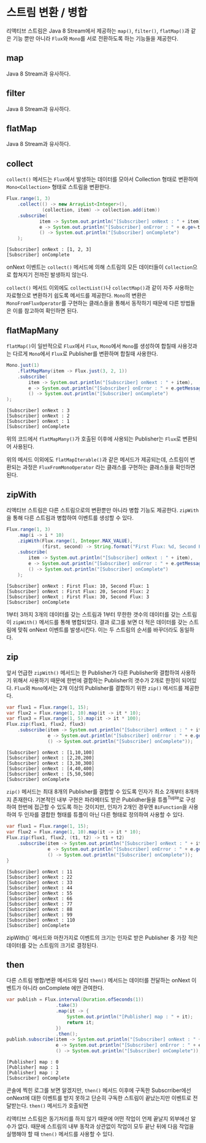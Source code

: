 # 스트림 변환 / 병합

리액티브 스트림은 Java 8 Stream에서 제공하는 `map()`, `filter()`, `flatMap()`과 같은 기능 뿐만 아니라 `Flux`와 `Mono`를 서로 전환하도록 하는 기능들을 제공한다.

## map

Java 8 Stream과 유사하다.

## filter

Java 8 Stream과 유사하다.

## flatMap

Java 8 Stream과 유사하다.

## collect

`collect()` 메서드는 `Flux`에서 발생하는 데이터를 모아서 Collection 형태로 변환하여 `Mono<Collection>` 형태로 스트림을 변환한다.

```java
Flux.range(1, 3)
    .collect(() -> new ArrayList<Integer>(),
             (collection, item) -> collection.add(item))
    .subscribe(
            item -> System.out.println("[Subscriber] onNext : " + item),
            e -> System.out.println("[Subscriber] onError : " + e.geㄴtMessage()),
            () -> System.out.println("[Subscriber] onComplete")
    );
```

```terminal
[Subscriber] onNext : [1, 2, 3]
[Subscriber] onComplete
```

onNext 이벤트는 `collect()` 메서드에 의해 스트림의 모든 데이터들이 `Collection`으로 합쳐지기 전까진 발생하지 않는다.

`collect()` 메서드 이외에도 `collectList()`나 `collectMap()`과 같이 자주 사용하는 자료형으로 변환하기 쉽도록 메서드를 제공한다. `Mono`의 변환은 `MonoFromFluxOperator`를 구현하는 클래스들을 통해서 동작하기 때문에 다른 방법들은 이를 참고하여 확인하면 된다.

## flatMapMany

`flatMap()`이 일반적으로 `Flux`에서 `Flux`, `Mono`에서 `Mono`를 생성하여 합칠때 사용것과는 다르게 `Mono`에서 `Flux`로 Publisher를 변환하며 합칠때 사용한다.

```java
Mono.just(1)
    .flatMapMany(item -> Flux.just(3, 2, 1))
    .subscribe(
        item -> System.out.println("[Subscriber] onNext : " + item),
        e -> System.out.println("[Subscriber] onError : " + e.getMessage()),
        () -> System.out.println("[Subscriber] onComplete")
);
```

```terminal
[Subscriber] onNext : 3
[Subscriber] onNext : 2
[Subscriber] onNext : 1
[Subscriber] onComplete
```

위의 코드에서 `flatMapMany()`가 호출된 이후에 사용되는 Publisher는 `Flux`로 변환되어 사용된다.

위의 메서드 이외에도 `flatMapIterable()`과 같은 메서드가 제공되는데, 스트림이 변환되는 과정은 `FluxFromMonoOperator` 라는 클래스를 구현하는 클래스들을 확인하면 된다.

## zipWith

리액티브 스트림은 다른 스트림으로의 변환뿐만 아니라 병합 기능도 제공한다. `zipWith`을 통해 다른 스트림과 병합하여 이벤트를 생성할 수 있다.

```java
Flux.range(1, 3)
    .map(i -> i * 10)
    .zipWith(Flux.range(1, Integer.MAX_VALUE),
             (first, second) -> String.format("First Flux: %d, Second Flux: %d", first, second))
    .subscribe(
        item -> System.out.println("[Subscriber] onNext : " + item),
        e -> System.out.println("[Subscriber] onError : " + e.getMessage()),
        () -> System.out.println("[Subscriber] onComplete")
    );
```

```terminal
[Subscriber] onNext : First Flux: 10, Second Flux: 1
[Subscriber] onNext : First Flux: 20, Second Flux: 2
[Subscriber] onNext : First Flux: 30, Second Flux: 3
[Subscriber] onComplete
```

1부터 3까지 3개의 데이터를 갖는 스트림과 1부터 무한한 갯수의 데이터를 갖는 스트림이 `zipWith()` 메서드를 통해 병합되었다. 결과 로그를 보면 더 적은 데이터를 갖는 스트림에 맞춰 onNext 이벤트를 발생시킨다. 이는 두 스트림의 순서를 바꾸더라도 동일하다.

## zip

앞서 언급한 `zipWith()` 메서드는 한 Publisher가 다른 Publisher와 결합하여 사용하기 위해서 사용하기 때문에 한번에 결합하는 Publisher의 갯수가 2개로 한정이 되어있다. `Flux`와 `Mono`에서는 2개 이상의 Publisher를 결합하기 위한 `zip()` 메서드를 제공한다.

```java
var flux1 = Flux.range(1, 15);
var flux2 = Flux.range(1, 10).map(it -> it * 10);
var flux3 = Flux.range(1, 5).map(it -> it * 100);
Flux.zip(flux1, flux2, flux3)
    .subscribe(item -> System.out.println("[Subscriber] onNext : " + item),
               e -> System.out.println("[Subscriber] onError : " + e.getMessage()),
               () -> System.out.println("[Subscriber] onComplete"));
```

```terminal
[Subscriber] onNext : [1,10,100]
[Subscriber] onNext : [2,20,200]
[Subscriber] onNext : [3,30,300]
[Subscriber] onNext : [4,40,400]
[Subscriber] onNext : [5,50,500]
[Subscriber] onComplete
```

`zip()` 메서드는 최대 8개의 Publisher를 결합할 수 있도록 인자가 최소 2개부터 8개까지 존재한다. 기본적인 내부 구현은 파라메터도 받은 Publidher들을 튜플<sup>Tuple</sup>로 구성하여 한번에 접근할 수 있도록 하는 것이지만, 인자가 2개인 경우엔 `BiFunction`을 사용하여 두 인자를 결합한 형태를 튜플이 아닌 다른 형태로 정의하여 사용할 수 있다.

```java
var flux1 = Flux.range(1, 15);
var flux2 = Flux.range(1, 10).map(it -> it * 10);
Flux.zip(flux1, flux2, (t1, t2) -> t1 + t2)
    .subscribe(item -> System.out.println("[Subscriber] onNext : " + item),
               e -> System.out.println("[Subscriber] onError : " + e.getMessage()),
               () -> System.out.println("[Subscriber] onComplete"));
}
```

```terminal
[Subscriber] onNext : 11
[Subscriber] onNext : 22
[Subscriber] onNext : 33
[Subscriber] onNext : 44
[Subscriber] onNext : 55
[Subscriber] onNext : 66
[Subscriber] onNext : 77
[Subscriber] onNext : 88
[Subscriber] onNext : 99
[Subscriber] onNext : 110
[Subscriber] onComplete
```

zipWith()` 메서드와 마찬가지로 이벤트의 크기는 인자로 받은 Publisher 중 가장 적은 데이터를 갖는 스트림의 크기로 결정된다.

## then

다른 스트림 병합/변환 메서드와 달리 `then()` 메서드는 데이터를 전달하는 onNext 이벤트가 아니라 onComplete 에만 관여한다. 

```java
var publish = Flux.interval(Duration.ofSeconds(1))
                  .take(3)
                  .map(it -> {
                      System.out.println("[Publisher] map : " + it);
                      return it;
                  })
                  .then();
publish.subscribe(item -> System.out.println("[Subscriber] onNext : " + item),
                  e -> System.out.println("[Subscriber] onError : " + e.getMessage()),
                  () -> System.out.println("[Subscriber] onComplete"));
```

```terminal
[Publisher] map : 0
[Publisher] map : 1
[Publisher] map : 2
[Subscriber] onComplete
```

콘솔에 찍힌 로그를 보면 알겠지만, `then()` 메서드 이후에 구독한 Subscrriber에선 onNext에 대한 이벤트를 받지 못하고 단순히 구독한 스트림이 끝났는지만 이벤트로 전달받는다. `then()` 메서드가 호출되면 

리액티브 스트림은 동기처리를 하지 않기 때문에 어떤 작업이 언제 끝날지 외부에선 알 수가 없다. 때문에 스트림의 내부 동작과 상관없이 작업이 모두 끝난 뒤에 다음 작업을 실행해야 할 때 `then()` 메서드를 사용할 수 있다.